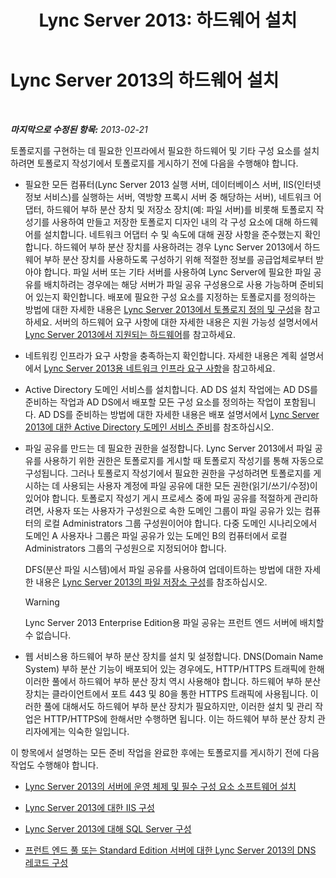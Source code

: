 ﻿---
title: 'Lync Server 2013: 하드웨어 설치'
TOCTitle: 하드웨어 설치
ms:assetid: 37a9f295-cde3-4beb-9a6a-2580082798ab
ms:mtpsurl: https://technet.microsoft.com/ko-kr/library/Gg425852(v=OCS.15)
ms:contentKeyID: 49303312
ms.date: 08/10/2015
mtps_version: v=OCS.15
ms.translationtype: HT
---

# Lync Server 2013의 하드웨어 설치

 

_**마지막으로 수정된 항목:** 2013-02-21_

토폴로지를 구현하는 데 필요한 인프라에서 필요한 하드웨어 및 기타 구성 요소를 설치하려면 토폴로지 작성기에서 토폴로지를 게시하기 전에 다음을 수행해야 합니다.

  - 필요한 모든 컴퓨터(Lync Server 2013 실행 서버, 데이터베이스 서버, IIS(인터넷 정보 서비스)를 실행하는 서버, 역방향 프록시 서버 중 해당하는 서버), 네트워크 어댑터, 하드웨어 부하 분산 장치 및 저장소 장치(예: 파일 서버)를 비롯해 토폴로지 작성기를 사용하여 만들고 저장한 토폴로지 디자인 내의 각 구성 요소에 대해 하드웨어를 설치합니다. 네트워크 어댑터 수 및 속도에 대해 권장 사항을 준수했는지 확인합니다. 하드웨어 부하 분산 장치를 사용하려는 경우 Lync Server 2013에서 하드웨어 부하 분산 장치를 사용하도록 구성하기 위해 적절한 정보를 공급업체로부터 받아야 합니다. 파일 서버 또는 기타 서버를 사용하여 Lync Server에 필요한 파일 공유를 배치하려는 경우에는 해당 서버가 파일 공유 구성용으로 사용 가능하며 준비되어 있는지 확인합니다. 배포에 필요한 구성 요소를 지정하는 토폴로지를 정의하는 방법에 대한 자세한 내용은 [Lync Server 2013에서 토폴로지 정의 및 구성](lync-server-2013-defining-and-configuring-the-topology.md)을 참고하세요. 서버의 하드웨어 요구 사항에 대한 자세한 내용은 지원 가능성 설명서에서 [Lync Server 2013에서 지원되는 하드웨어](lync-server-2013-supported-hardware.md)를 참고하세요.

  - 네트워킹 인프라가 요구 사항을 충족하는지 확인합니다. 자세한 내용은 계획 설명서에서 [Lync Server 2013용 네트워크 인프라 요구 사항](lync-server-2013-network-infrastructure-requirements.md)을 참고하세요.

  - Active Directory 도메인 서비스를 설치합니다. AD DS 설치 작업에는 AD DS를 준비하는 작업과 AD DS에서 배포할 모든 구성 요소를 정의하는 작업이 포함됩니다. AD DS를 준비하는 방법에 대한 자세한 내용은 배포 설명서에서 [Lync Server 2013에 대한 Active Directory 도메인 서비스 준비](lync-server-2013-preparing-active-directory-domain-services.md)를 참조하십시오.

  - 파일 공유를 만드는 데 필요한 권한을 설정합니다. Lync Server 2013에서 파일 공유를 사용하기 위한 권한은 토폴로지를 게시할 때 토폴로지 작성기를 통해 자동으로 구성됩니다. 그러나 토폴로지 작성기에서 필요한 권한을 구성하려면 토폴로지를 게시하는 데 사용되는 사용자 계정에 파일 공유에 대한 모든 권한(읽기/쓰기/수정)이 있어야 합니다. 토폴로지 작성기 게시 프로세스 중에 파일 공유를 적절하게 관리하려면, 사용자 또는 사용자가 구성원으로 속한 도메인 그룹이 파일 공유가 있는 컴퓨터의 로컬 Administrators 그룹 구성원이어야 합니다. 다중 도메인 시나리오에서 도메인 A 사용자나 그룹은 파일 공유가 있는 도메인 B의 컴퓨터에서 로컬 Administrators 그룹의 구성원으로 지정되어야 합니다.
    
    DFS(분산 파일 시스템)에서 파일 공유를 사용하여 업데이트하는 방법에 대한 자세한 내용은 [Lync Server 2013의 파일 저장소 구성](lync-server-2013-configure-dfs-file-storage.md)를 참조하십시오.
    

    > [!WARNING]
    > Lync Server 2013 Enterprise Edition용 파일 공유는 프런트 엔드 서버에 배치할 수 없습니다.



  - 웹 서비스용 하드웨어 부하 분산 장치를 설치 및 설정합니다. DNS(Domain Name System) 부하 분산 기능이 배포되어 있는 경우에도, HTTP/HTTPS 트래픽에 한해 이러한 풀에서 하드웨어 부하 분산 장치 역시 사용해야 합니다. 하드웨어 부하 분산 장치는 클라이언트에서 포트 443 및 80을 통한 HTTPS 트래픽에 사용됩니다. 이러한 풀에 대해서도 하드웨어 부하 분산 장치가 필요하지만, 이러한 설치 및 관리 작업은 HTTP/HTTPS에 한해서만 수행하면 됩니다. 이는 하드웨어 부하 분산 장치 관리자에게는 익숙한 일입니다.

이 항목에서 설명하는 모든 준비 작업을 완료한 후에는 토폴로지를 게시하기 전에 다음 작업도 수행해야 합니다.

  - [Lync Server 2013의 서버에 운영 체제 및 필수 구성 요소 소프트웨어 설치](lync-server-2013-install-operating-systems-and-prerequisite-software-on-servers.md)

  - [Lync Server 2013에 대한 IIS 구성](lync-server-2013-configure-iis.md)

  - [Lync Server 2013에 대해 SQL Server 구성](lync-server-2013-configure-sql-server-for-lync-server.md)

  - [프런트 엔드 풀 또는 Standard Edition 서버에 대한 Lync Server 2013의 DNS 레코드 구성](lync-server-2013-configure-dns-records-for-a-front-end-pool-or-standard-edition-server.md)

